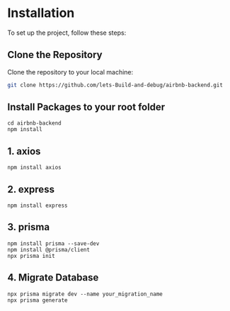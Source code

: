   # Installation

To set up the project, follow these steps:

##  Clone the Repository

Clone the repository to your local machine:

```bash
git clone https://github.com/lets-Build-and-debug/airbnb-backend.git
```

##  Install Packages to your root folder

```
cd airbnb-backend
npm install
```
##  1. axios 
```
npm install axios
```
## 2. express ##
```
npm install express
```
## 3. prisma 
```
npm install prisma --save-dev
npm install @prisma/client
npx prisma init
```

## 4. Migrate Database 

```
npx prisma migrate dev --name your_migration_name
npx prisma generate
```










